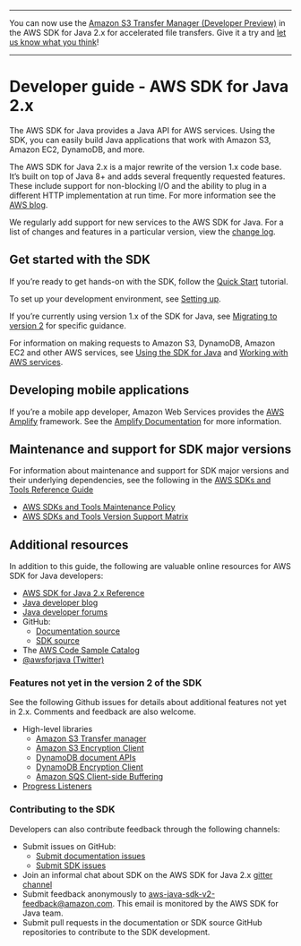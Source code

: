 --------

You can now use the [Amazon S3 Transfer Manager \(Developer Preview\)](https://bit.ly/2WQebiP) in the AWS SDK for Java 2\.x for accelerated file transfers\. Give it a try and [let us know what you think](https://bit.ly/3zT1YYM)\!

--------

# Developer guide \- AWS SDK for Java 2\.x<a name="home"></a>

The AWS SDK for Java provides a Java API for AWS services\. Using the SDK, you can easily build Java applications that work with Amazon S3, Amazon EC2, DynamoDB, and more\.

The AWS SDK for Java 2\.x is a major rewrite of the version 1\.x code base\. It’s built on top of Java 8\+ and adds several frequently requested features\. These include support for non\-blocking I/O and the ability to plug in a different HTTP implementation at run time\. For more information see the [AWS blog](http://aws.amazon.com/blogs/developer/aws-sdk-for-java-2-0-developer-preview/)\.

We regularly add support for new services to the AWS SDK for Java\. For a list of changes and features in a particular version, view the [change log](https://github.com/aws/aws-sdk-java-v2/blob/master/CHANGELOG.md)\.

## Get started with the SDK<a name="get-started-with-the-sdk-java-2-x"></a>

If you’re ready to get hands\-on with the SDK, follow the [Quick Start](get-started.md) tutorial\.

To set up your development environment, see [Setting up](setup.md)\.

If you’re currently using version 1\.x of the SDK for Java, see [Migrating to version 2](migration.md) for specific guidance\.

For information on making requests to Amazon S3, DynamoDB, Amazon EC2 and other AWS services, see [Using the SDK for Java](using.md) and [Working with AWS services](examples.md)\.

## Developing mobile applications<a name="developing-aws-applications-for-mobile"></a>

If you’re a mobile app developer, Amazon Web Services provides the [AWS Amplify](http://aws.amazon.com/amplify/) framework\. See the [Amplify Documentation](https://docs.amplify.aws/start/q/integration/android/) for more information\.

## Maintenance and support for SDK major versions<a name="maintenance-and-support-for-sdk-major-versions"></a>

For information about maintenance and support for SDK major versions and their underlying dependencies, see the following in the [AWS SDKs and Tools Reference Guide](https://docs.aws.amazon.com/sdkref/latest/guide/overview.html) 
+  [AWS SDKs and Tools Maintenance Policy](https://docs.aws.amazon.com/sdkref/latest/guide/maint-policy.html) 
+  [AWS SDKs and Tools Version Support Matrix](https://docs.aws.amazon.com/sdkref/latest/guide/version-support-matrix.html) 

## Additional resources<a name="additional-resources"></a>

In addition to this guide, the following are valuable online resources for AWS SDK for Java developers:
+  [AWS SDK for Java 2\.x Reference](http://docs.aws.amazon.com/sdk-for-java/latest/reference/) 
+  [Java developer blog](http://aws.amazon.com/blogs/developer/category/java) 
+  [Java developer forums](http://forums.aws.amazon.com/forum.jspa?forumID=70) 
+ GitHub:
  +  [Documentation source](https://github.com/awsdocs/aws-java-developer-guide-v2) 
  +  [SDK source](https://github.com/aws/aws-sdk-java-v2) 
+ The [AWS Code Sample Catalog](http://docs.aws.amazon.com/code-samples/latest/catalog/) 
+  [@awsforjava \(Twitter\)](https://twitter.com/awsforjava) 

### Features not yet in the version 2 of the SDK<a name="features-notyet"></a>

See the following Github issues for details about additional features not yet in 2\.x\. Comments and feedback are also welcome\.
+ High\-level libraries
  +  [Amazon S3 Transfer manager](https://github.com/aws/aws-sdk-java-v2/issues/37) 
  +  [Amazon S3 Encryption Client](https://github.com/aws/aws-sdk-java-v2/issues/34) 
  +  [DynamoDB document APIs](https://github.com/aws/aws-sdk-java-v2/issues/36) 
  +  [DynamoDB Encryption Client](https://github.com/aws/aws-sdk-java-v2/issues/34) 
  +  [Amazon SQS Client\-side Buffering](https://github.com/aws/aws-sdk-java-v2/issues/848) 
+  [Progress Listeners](https://github.com/aws/aws-sdk-java-v2/issues/25) 

### Contributing to the SDK<a name="contributing-to-the-sdk"></a>

Developers can also contribute feedback through the following channels:
+ Submit issues on GitHub:
  +  [Submit documentation issues](https://github.com/awsdocs/aws-java-developer-guide-v2/issues) 
  +  [Submit SDK issues](https://github.com/aws/aws-sdk-java-v2/issues) 
+ Join an informal chat about SDK on the AWS SDK for Java 2\.x [gitter channel](https://gitter.im/aws/aws-sdk-java-v2) 
+ Submit feedback anonymously to [aws\-java\-sdk\-v2\-feedback@amazon\.com](mailto:aws-java-sdk-v2-feedback@amazon.com)\. This email is monitored by the AWS SDK for Java team\.
+ Submit pull requests in the documentation or SDK source GitHub repositories to contribute to the SDK development\.
